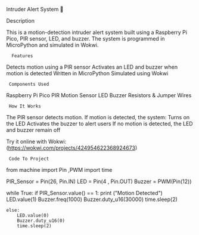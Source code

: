 
Intruder Alert System 🚨

Description

This is a motion-detection intruder alert system built using a Raspberry Pi Pico, PIR sensor, LED, and buzzer. The system is programmed in MicroPython and simulated in Wokwi.

      Features
 Detects motion using a PIR sensor
 Activates an LED and buzzer when motion is detected
 Written in MicroPython
 Simulated using Wokwi

     Components Used
Raspberry Pi Pico
PIR Motion Sensor
LED
Buzzer
Resistors & Jumper Wires

     How It Works

The PIR sensor detects motion.
If motion is detected, the system: 
Turns on the LED
Activates the buzzer to alert users
If no motion is detected, the LED and buzzer remain off


Try it online with Wokwi:
(https://wokwi.com/projects/424954622368924673)

     Code To Project
from machine import Pin ,PWM
import time 

PIR_Sensor = Pin(26, Pin.IN)
LED     = Pin(4 , Pin.OUT)
Buzzer = PWM(Pin(12))


while True:
    if PIR_Sensor.value() == 1:
        print ("Motion Detected")
        LED.value(1)
        Buzzer.freq(1000)
        Buzzer.duty_u16(30000)
        time.sleep(2)

    else:
        LED.value(0)
        Buzzer.duty_u16(0)
        time.sleep(2)
       



